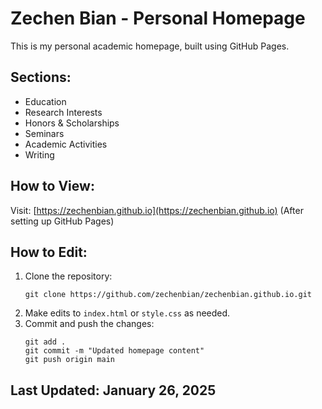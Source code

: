 # Zechen Bian - Personal Homepage

This is my personal academic homepage, built using GitHub Pages.

## Sections:
- Education
- Research Interests
- Honors & Scholarships
- Seminars
- Academic Activities
- Writing

## How to View:
Visit: [https://zechenbian.github.io](https://zechenbian.github.io) (After setting up GitHub Pages)

## How to Edit:
1. Clone the repository:  
   ```
   git clone https://github.com/zechenbian/zechenbian.github.io.git
   ```
2. Make edits to `index.html` or `style.css` as needed.
3. Commit and push the changes:
   ```
   git add .
   git commit -m "Updated homepage content"
   git push origin main
   ```

## Last Updated: January 26, 2025
